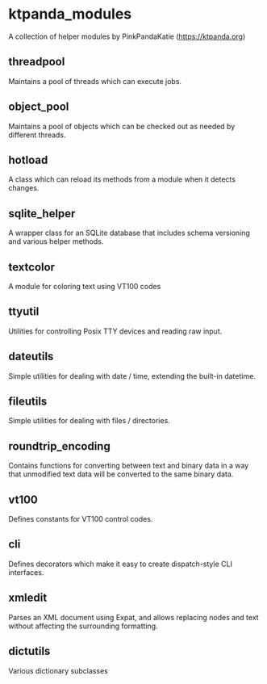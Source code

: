 ktpanda_modules
===============

A collection of helper modules by PinkPandaKatie (https://ktpanda.org)


threadpool
----------

Maintains a pool of threads which can execute jobs.


object_pool
-----------

Maintains a pool of objects which can be checked out as needed by different threads.


hotload
-------

A class which can reload its methods from a module when it detects changes.


sqlite_helper
-------------

A wrapper class for an SQLite database that includes schema versioning and
various helper methods.

textcolor
---------

A module for coloring text using VT100 codes


ttyutil
-------

Utilities for controlling Posix TTY devices and reading raw input.


dateutils
---------

Simple utilities for dealing with date / time, extending the built-in datetime.


fileutils
---------

Simple utilities for dealing with files / directories.

roundtrip_encoding
------------------

Contains functions for converting between text and binary data in a way that unmodified
text data will be converted to the same binary data.

vt100
-----

Defines constants for VT100 control codes.


cli
---

Defines decorators which make it easy to create dispatch-style CLI interfaces.

xmledit
-------

Parses an XML document using Expat, and allows replacing nodes and text without affecting
the surrounding formatting.

dictutils
---------

Various dictionary subclasses
